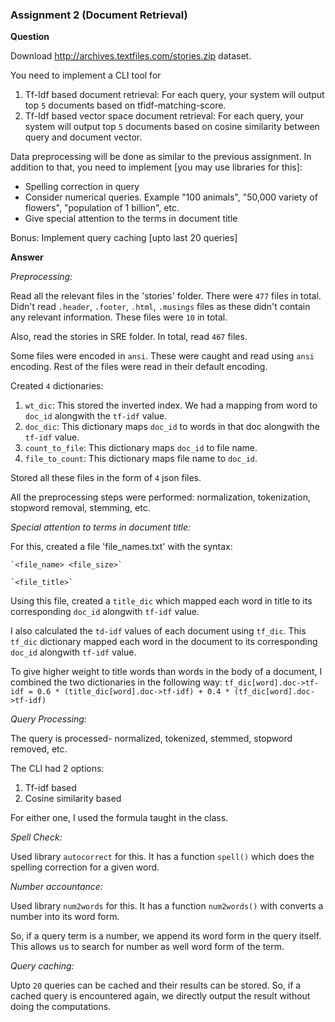 ### Assignment 2 (Document Retrieval)
**Question**

Download http://archives.textfiles.com/stories.zip dataset.

You need to implement a CLI tool for
1. Tf-Idf based document retrieval: For each query, your system will output top `5` documents based on tfidf-matching-score.
2. Tf-Idf based vector space document retrieval: For each query, your system will output top `5` documents based on cosine similarity between query and document vector.

Data preprocessing will be done as similar to the previous assignment. In addition to that, you need to implement [you may use libraries for this]:

* Spelling correction in query
* Consider numerical queries. Example "100 animals", "50,000 variety of flowers", "population of 1 billion", etc.
* Give special attention to the terms in document title

Bonus: Implement query caching [upto last 20 queries]

**Answer**

*Preprocessing:*

Read all the relevant files in the 'stories' folder. There were `477` files in total. Didn't read `.header`, `.footer`, `.html`, `.musings` files as these didn't contain any relevant information. These files were `10` in total.

Also, read the stories in SRE folder. In total, read `467` files.

Some files were encoded in `ansi`. These were caught and read using `ansi` encoding. Rest of the files were read in their default encoding.

Created `4` dictionaries:
1. `wt_dic`: This stored the inverted index. We had a mapping from word to `doc_id` alongwith the `tf-idf` value.
2. `doc_dic`: This dictionary maps `doc_id` to words in that doc alongwith the `tf-idf` value.
3. `count_to_file`: This dictionary maps `doc_id` to file name.
4. `file_to_count`: This dictionary maps file name to `doc_id`.

Stored all these files in the form of `4` json files.

All the preprocessing steps were performed: normalization, tokenization, stopword removal, stemming, etc.

_Special attention to terms in document title:_

For this, created a file 'file_names.txt' with the syntax:
	
	`<file_name> <file_size>`
	
	`<file_title>`

Using this file, created a `title_dic` which mapped each word in title to its corresponding `doc_id` alongwith `tf-idf` value.

I also calculated the `td-idf` values of each document using `tf_dic`. This `tf_dic` dictionary mapped each word in the document to its corresponding `doc_id` alongwith `tf-idf` value.

To give higher weight to title words than words in the body of a document, I combined the two dictionaries in the following way: `tf_dic[word].doc->tf-idf = 0.6 * (title_dic[word].doc->tf-idf) + 0.4 * (tf_dic[word].doc->tf-idf)`

*Query Processing:*

The query is processed- normalized, tokenized, stemmed, stopword removed, etc.

The CLI had 2 options:
1. Tf-idf based 
2. Cosine similarity based

For either one, I used the formula taught in the class.

_Spell Check:_

Used library `autocorrect` for this. It has a function `spell()` which does the spelling correction for a given word.

_Number accountance:_

Used library `num2words` for this. It has a function `num2words()` with converts a number into its word form.

So, if a query term is a number, we append its word form in the query itself. This allows us to search for number as well word form of the term.

_Query caching:_

Upto `20` queries can be cached and their results can be stored. So, if a cached query is encountered again, we directly output the result without doing the computations.